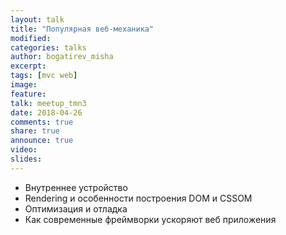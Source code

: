 ```yaml
---
layout: talk
title: "Популярная веб-механика"
modified:
categories: talks
author: bogatirev_misha
excerpt:
tags: [mvc web]
image:
feature:
talk: meetup_tmn3
date: 2018-04-26
comments: true
share: true
announce: true
video: 
slides: 
---
```


* Внутреннее устройство
* Rendering и особенности построения DOM и CSSOM
* Оптимизация и отладка
* Как современные фреймворки ускоряют веб приложения